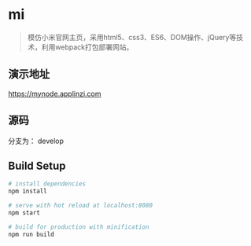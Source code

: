 # mi

> 模仿小米官网主页，采用html5、css3、ES6、DOM操作、jQuery等技术，利用webpack打包部署网站。

## 演示地址

<https://mynode.applinzi.com>

## 源码

分支为： develop

## Build Setup

``` bash
# install dependencies
npm install

# serve with hot reload at localhost:8080
npm start

# build for production with minification
npm run build
```
